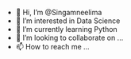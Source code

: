 - 👋 Hi, I’m @Singamneelima
- 👀 I’m interested in Data Science
- 🌱 I’m currently learning Python
- 💞️ I’m looking to collaborate on ...
- 📫 How to reach me ...

<!---
Singamneelima/Singamneelima is a ✨ special ✨ repository because its `README.md` (this file) appears on your GitHub profile.
You can click the Preview link to take a look at your changes.
--->

